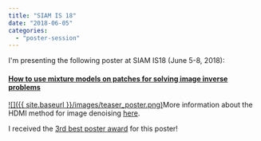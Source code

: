 ```yaml
---
title: "SIAM IS 18"
date: "2018-06-05"
categories: 
  - "poster-session"
---
```


I'm presenting the following poster at SIAM IS18 (June 5-8, 2018):

#### [How to use mixture models on patches for solving image inverse problems](https://houdard.wp.imt.fr/files/2018/06/poster_siam_Antoine_Houdard.pdf)

[![]({{ site.baseurl }}/images/teaser_poster.png)](https://houdard.wp.imt.fr/files/2018/06/teaser_poster.png)More information about the HDMI method for image denoising [here](https://houdard.wp.imt.fr/hdmi/).

I received the [3rd best poster award](https://www.siam-is18.dm.unibo.it/) for this poster!
